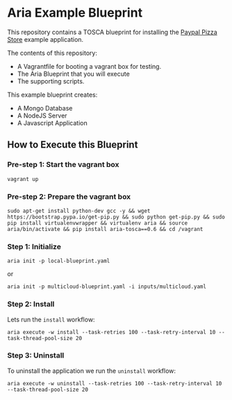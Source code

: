 # Aria Example Blueprint

This repository contains a TOSCA blueprint for installing the [Paypal Pizza Store](https://github.com/paypal/rest-api-sample-app-nodejs/) example application.

The contents of this repository:
 - A Vagrantfile for booting a vagrant box for testing.
 - The Aria Blueprint that you will execute
 - The supporting scripts.

This example blueprint creates:

- A Mongo Database
- A NodeJS Server
- A Javascript Application

## How to Execute this Blueprint

### Pre-step 1: Start the vagrant box

`vagrant up`

### Pre-step 2: Prepare the vagrant box

`sudo apt-get install python-dev gcc -y && wget https://bootstrap.pypa.io/get-pip.py && sudo python get-pip.py && sudo pip install virtualenvwrapper && virtualenv aria && source aria/bin/activate && pip install aria-tosca==0.6 && cd /vagrant`

### Step 1: Initialize

`aria init -p local-blueprint.yaml`

or

`aria init -p multicloud-blueprint.yaml -i inputs/multicloud.yaml`

### Step 2: Install

Lets run the `install` workflow:

`aria execute -w install --task-retries 100 --task-retry-interval 10 --task-thread-pool-size 20`

### Step 3: Uninstall

To uninstall the application we run the `uninstall` workflow:

`aria execute -w uninstall --task-retries 100 --task-retry-interval 10 --task-thread-pool-size 20`
